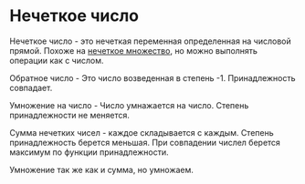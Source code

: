 Нечеткое число
========================

Нечеткое число - это нечеткая переменная определенная на числовой прямой. Похоже на [нечеткое множество](%D0%9D%D0%B5%D1%87%D0%B5%D1%82%D0%BA%D0%B8%D0%B5%20%D0%BC%D0%BD%D0%BE%D0%B6%D0%B5%D1%81%D1%82%D0%B2%D0%B0.md), но можно выполнять операции как с числом.

Обратное число - Это число возведенная в степень -1. Принадлежность совпадает.

Умножение на число - Число умнажается на число. Степень принадлежности не меняется.

Сумма нечетких чисел - каждое складывается с каждым. Степень принадлежность берется меньшая. При совпадении числел берется максимум по функции принадлежности.

Умножение так же как и сумма, но умножаем. 